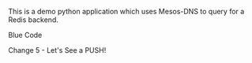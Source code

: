 This is a demo python  application which uses Mesos-DNS to query for a Redis backend.

Blue Code 

Change 5 - Let's See a PUSH!
